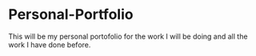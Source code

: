 # Personal-Portfolio

This will be my personal portofolio for the work I will be doing and all the work I have done before.
